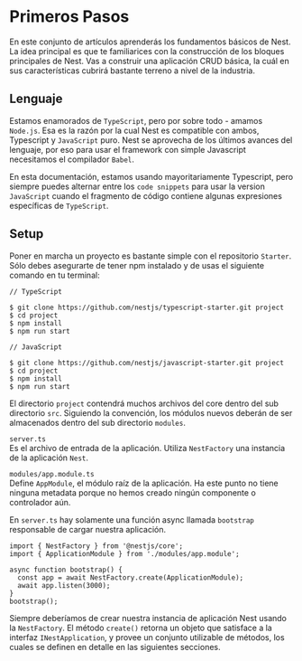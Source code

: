 # Primeros Pasos

En este conjunto de artículos aprenderás los fundamentos básicos de Nest. La idea principal es que te familiarices con la construcción de los bloques principales de Nest. Vas a construir una aplicación CRUD básica, la cuál en sus características cubrirá bastante terreno a nivel de la industria.  

## Lenguaje ##

Estamos enamorados de `TypeScript`, pero por sobre todo - amamos `Node.js`. Esa es la razón por la cual Nest es compatible con ambos, Typescript y `JavaScript` puro. Nest se aprovecha de los últimos avances del lenguaje, por eso para usar el framework con simple Javascript necesitamos el compilador `Babel`.  

En esta documentación, estamos usando mayoritariamente Typescript, pero siempre puedes alternar entre los `code snippets` para usar la version `JavaScript` cuando el fragmento de código contiene algunas expresiones específicas de `TypeScript`.

## Setup ##

Poner en marcha un proyecto es bastante simple con el repositorio `Starter`. Sólo debes asegurarte de tener npm instalado y de usas el siguiente comando en tu terminal:

```
// TypeScript

$ git clone https://github.com/nestjs/typescript-starter.git project
$ cd project
$ npm install
$ npm run start

// JavaScript

$ git clone https://github.com/nestjs/javascript-starter.git project
$ cd project
$ npm install
$ npm run start
```

El directorio `project` contendrá muchos archivos del core dentro del sub directorio `src`. Siguiendo la convención, los módulos nuevos deberán de ser almacenados dentro del sub directorio `modules`.

`server.ts`  
Es el archivo de entrada de la aplicación. Utiliza `NestFactory` una instancia de la aplicación `Nest`.   
  
`modules/app.module.ts`  
Define `AppModule`, el módulo raíz de la aplicación. Ha este punto no tiene ninguna metadata porque no hemos creado ningún componente o controlador aún.

En `server.ts` hay solamente una función async llamada `bootstrap` responsable de cargar nuestra aplicación.

```
import { NestFactory } from '@nestjs/core';
import { ApplicationModule } from './modules/app.module';

async function bootstrap() {
  const app = await NestFactory.create(ApplicationModule);
  await app.listen(3000);
}
bootstrap();
```

Siempre deberíamos de crear nuestra instancia de aplicación Nest usando la `NestFactory`. El método `create()` retorna un objeto que satisface a la interfaz `INestApplication`, y provee un conjunto utilizable de métodos, los cuales se definen en detalle en las siguientes secciones.